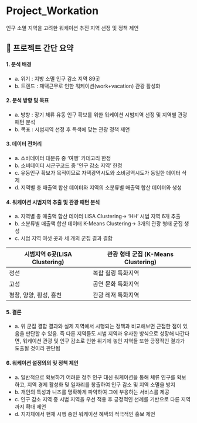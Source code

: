 # Project_Workation
인구 소멸 지역을 고려한 워케이션 추진 지역 선정 및 정책 제언


## 📢 **프로젝트 간단 요약**

#### 1. **분석 배경**
* a. 위기 : 지방 소멸 인구 감소 지역 89곳
* b. 트렌드 : 재택근무로 인한 워케이션(work+vacation) 관광 활성화
    
#### 2. **분석 방향 및 목표**
* a. 방향 : 장기 체류 유동 인구 확보를 위한 워케이션 시범지역 선정 및 지역별 관광 패턴 분석
* b. 목표 : 시범지역 선정 후 특색에 맞는 관광 정책 제언
    
#### 3. **데이터 전처리**
* a. 소비데이터 대분류 중 ‘여행’ 카테고리 한정
* b. 소비데이터 시군구코드 중 '인구 감소 지역’ 한정
* c. 유동인구 확보가 목적이므로 자택광역시도와 소비광역시도가 동일한 데이터 삭제
* d. 지역별 총 매출액 합산 데이터와 지역의 소분류별 매출액 합산 데이터와 생성
    
#### 4. **워케이션 시범지역 추출 및 관광 패턴 분석**
* a. 지역별 총 매출액 합산 데이터 LISA Clustering→ ‘HH’ 시범 지역 6개 추출
* b. 소분류별 매출액 합산 데이터 K-Means Clustering→ 3개의 관광 형태 군집 생성
* c. 시범 지역 여섯 곳과 세 개의 군집 결과 결합 
        
      
| 시범지역 6곳(LISA Clustering) | 관광 형태 군집 (K-Means Clustering) |
|-------------------------------|-------------------------------|
|             정선              |          복합 힐링 특화지역         |
|             고성              |          공연 문화 특화지역         |
|   평창, 양양, 횡성, 홍천      |          관광 레저 특화지역         |

#### 5. **결론**
* a. 위 군집 결합 결과와 실제 지역에서 시행되는 정책과 비교해보면 근접한 점이 있음을 판단할 수 있음. 즉 다른 지역들도 시범 지역과 유사한 방식으로 성장해 나간다면, 워케이션 관광 및 인구 감소로 인한 위기에 놓인 지역들 또한 긍정적인 결과가 도출될 것이라 판단됨
    
#### 6. **워케이션 설정의의 및 정책 제언**
* a. 일반적으로 확보하기 어려운 정주 인구 대신 워케이션을 통해 체류 인구를 확보하고, 지역 경제 활성화 및 일자리를 창출하여 인구 감소 및 지역 소멸을 방지
* b. 개인의 특성과 니즈를 명확하게 파악하여 그에 부응하는 서비스를 제공
* c. 인구 감소 지역 중 시범 지역을 우선 적용 후 긍정적인 선례를 기반으로 다른 지역까지 확대 제언
* d.  지자체에서 현재 시행 중인 워케이션 혜택의 적극적인 홍보 제언
